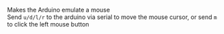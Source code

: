 Makes the Arduino emulate a mouse  
Send `u/d/l/r` to the arduino via serial to move the mouse cursor, or send `m` to click the left mouse button
